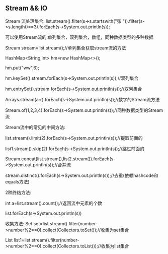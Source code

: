 ## Stream && IO
Stream 流处理集合: list.stream().filter(s->s.startswith("张 ")).filter(s->s.length()==3).forEach(s->System.out.println(s));


可以使用Stream流的:单列集合，双列集合，数组，同种数据类型的多种数据


Stream<String> stream=list.stream();//单列集合获取stream流的方法
  
  
HashMap<String,int> hm=new HashMap<>();
  
hm.put("ww",6);
  
hm.keySet().stream.forEach(s->System.out.println(s));//双列集合
  
hm.entrySet().stream.forEach(s->System.out.println(s));//双列集合
  
Arrays.stream(arr).forEach(s->System.out.println(s));//数字的Stream流方法  
  
Stream.of(1,2,3,4).forEach(s->System.out.println(s));//同种数据类型的Stream流

Stream流中的常见的中间方法:
  
  list.stream().limit(2).forEach(s->System.out.println(s));//提取前面的
  
  list1.stream().skip(2).forEach(s->System.out.println(s));//跳过前面的
  
  Stream.concat(list.stream(),list2.stream()).forEach(s->System.out.println(s));//合并流
  
  stream.distinct().forEach(s->System.out.println(s));//去重(依赖hashcode和equals方法)
  
  
  2种终结方法:
  
  int a=list.stream().count();//返回流中元素的个数
  
  list.forEach(s->System.out.println(s))
  
  
  收集方法:
 Set<Integer> set=list.stream().filter(number->number%2==0).collect(Collectors.toSet());//收集为set集合
  
 List<Integer> list1=list.stream().filter(number->number%2==0).collect(Collectors.toList());//收集为list集合
  
  
